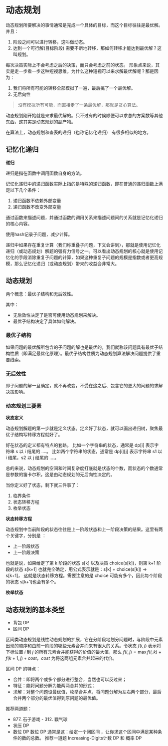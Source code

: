 # 动态规划

动态规划所要解决的事情通常是完成一个具体的目标，而这个目标往往是最优解。并且：
1. 阶段之间可以进行转移，这叫做动态。
2. 达到一个可行解(目标阶段) 需要不断地转移，那如何转移才能达到最优解？这叫规划。

每次决策实际上不会考虑之后的决策，而只会考虑之前的状态。 形象点来说，其实是走一步看一步这种短视思维。为什么这种短视可以来求解最优解呢？那是因为：
1. 我们将所有可能的转移全部模拟了一遍，最后挑了一个最优解。
2. 无后向性

> 没有模拟所有可能，而直接走了一条最优解，那就是贪心算法。

动态规划刚开始就是来求最优解的。只不过有的时候顺便可以求总的方案数等其他东西，这其实是动态规划的副产物。


在算法上，动态规划和查表的递归（也称记忆化递归） 有很多相似的地方。

## 记忆化递归

**递归**

递归是指在函数中调用函数自身的方法。

记忆化递归中的递归函数实际上指的是特殊的递归函数，即在普通的递归函数上满足以下几个条件：
1. 递归函数不依赖外部变量
2. 递归函数不改变外部变量

通过函数来描述问题，并通过函数的调用关系来描述问题间的关系就是记忆化递归的核心内容。

使用hash记录子问题，减少计算。

递归中如果存在重复计算（我们称重叠子问题，下文会讲到），那就是使用记忆化递归（或动态规划）解题的强有力信号之一。可以看出动态规划的核心就是使用记忆化的手段消除重复子问题的计算，如果这种重复子问题的规模是指数或者更高规模，那么记忆化递归（或动态规划）带来的收益会非常大。


## 动态规划

两个概念：最优子结构和无后效性。

其中：
- 无后效性决定了是否可使用动态规划来解决。
- 最优子结构决定了具体如何解决。


### 最优子结构
如果问题的最优解所包含的子问题的解也是最优的，我们就称该问题具有最优子结构性质（即满足最优化原理）。最优子结构性质为动态规划算法解决问题提供了重要线索。


### 无后效性
即子问题的解一旦确定，就不再改变，不受在这之后、包含它的更大的问题的求解决策影响。

### 动态规划三要素

**状态定义**

动态规划解题的第一步就是定义状态。定义好了状态，就可以画出递归树，聚焦最优子结构写转移方程就好了。

好在状态的定义都有特点的套路。 比如一个字符串的状态，通常是 dp[i] 表示字符串 s 以 i 结尾的 ....。 比如两个字符串的状态，通常是 dp[i][j] 表示字符串 s1 以 i 结尾，s2 以 j 结尾的 ....。

总的来说，动态规划的空间和时间复杂度打底就是状态的个数，而状态的个数通常是参数的笛卡尔积，这是由动态规划的无后向性决定的。

当你定义好了状态，剩下就三件事了：
1. 临界条件
2. 状态转移方程
3. 枚举状态


**状态转移方程**

动态规划中当前阶段的状态往往是上一阶段状态和上一阶段决策的结果。这里有两个关键字，分别是 ：
- 上一阶段状态
- 上一阶段决策

也就是说，如果给定了第 k 阶段的状态 s[k] 以及决策 choice(s[k])，则第 k+1 阶段的状态 s[k+1] 也就完全确定，用公式表示就是：s[k] + choice(s[k]) -> s[k+1]， 这就是状态转移方程。需要注意的是 choice 可能有多个，因此每个阶段的状态 s[k+1]也会有多个。

**枚举状态**

## 动态规划的基本类型

- 背包 DP
- 区间 DP

区间类动态规划是线性动态规划的扩展，它在分阶段地划分问题时，与阶段中元素出现的顺序和由前一阶段的哪些元素合并而来有很大的关系。令状态 $f(i,j)$ 表示将下标位置 $i$ 到 $j$ 的所有元素合并能获得的价值的最大值，那么 $f(i,j)=\max{f(i,k)+f(k+1,j)+cost}$，$cost$ 为将这两组元素合并起来的代价。

区间 DP 的特点：
- 合并：即将两个或多个部分进行整合，当然也可以反过来；
- 特征：能将问题分解为能两两合并的形式；
- 求解：对整个问题设最优值，枚举合并点，将问题分解为左右两个部分，最后合并两个部分的最优值得到原问题的最优值。

推荐两道题：
- ​877. 石子游戏​
​- 312. 戳气球​
- 状压 DP
- 数位 DP
数位 DP 通常是这：给定一个闭区间 ，让你求这个区间中满足某种条件的数的总数。
推荐一道题 Increasing-Digits​
计数 DP 和 概率 DP